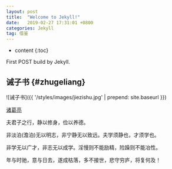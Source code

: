 ```yaml
---
layout: post
title:  "Welcome to Jekyll!"
date:   2019-02-27 17:31:01 +0800
categories: Jekyll
tag: 借鉴
---
```


* content
{:toc}


First POST build by Jekyll.


诫子书				{#zhugeliang}
------------------------

![诫子书]({{ '/styles/images/jiezishu.jpg' | prepend: site.baseurl  }})


[诸葛亮](#)


夫君子之行，静以修身，俭以养德。

非淡泊(澹泊)无以明志，非宁静无以致远。夫学须静也，才须学也。

非学无以广才，非志无以成学。淫慢则不能励精，险躁则不能冶性。

年与时驰，意与日去，遂成枯落，多不接世，悲守穷庐，将复何及！


[jekyll]:      http://jekyllrb.com
[jekyll-gh]:   https://github.com/jekyll/jekyll
[jekyll-help]: https://github.com/jekyll/jekyll-help
